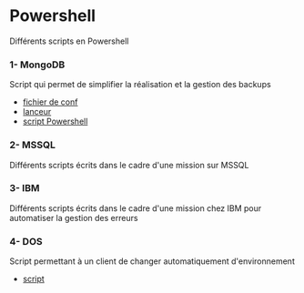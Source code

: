 # Powershell
Différents scripts en Powershell

### 1- MongoDB
Script qui permet de simplifier la réalisation et la gestion des backups
- [fichier de conf](mongodb_backup/parameters.ini)
- [lanceur](mongodb_backup/start_backup.bat)
- [script Powershell](mongodb_backup/start_backup.ps1)

### 2- MSSQL
Différents scripts écrits dans le cadre d'une mission sur MSSQL

### 3- IBM
Différents scripts écrits dans le cadre d'une mission chez IBM pour automatiser la gestion des erreurs

### 4- DOS
Script permettant à un client de changer automatiquement d'environnement
- [script](WINSTORE/winstore_install.bat)
